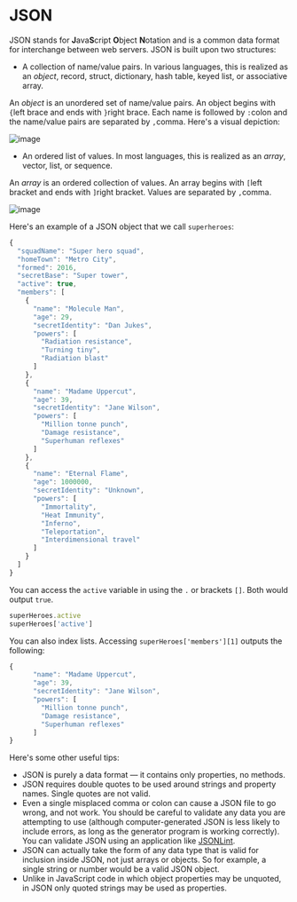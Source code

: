 # JSON

JSON stands for **J**ava**S**cript **O**bject **N**otation and is a common data format for interchange between web servers. JSON is built upon two structures:

* A collection of name/value pairs. In various languages, this is realized as an _object_, record, struct, dictionary, hash table, keyed list, or associative array.

An _object_ is an unordered set of name/value pairs. An object begins with `{`left brace and ends with `}`right brace. Each name is followed by `:`colon and the name/value pairs are separated by `,`comma. Here's a visual depiction:

![image](https://www.json.org/img/object.png)

* An ordered list of values. In most languages, this is realized as an _array_,    vector, list, or sequence.

An _array_ is an ordered collection of values. An array begins with `[`left bracket and ends with `]`right bracket. Values are separated by `,`comma.

![image](https://www.json.org/img/array.png)

Here's an example of a JSON object that we call `superheroes`:

```javascript
{
  "squadName": "Super hero squad",
  "homeTown": "Metro City",
  "formed": 2016,
  "secretBase": "Super tower",
  "active": true,
  "members": [
    {
      "name": "Molecule Man",
      "age": 29,
      "secretIdentity": "Dan Jukes",
      "powers": [
        "Radiation resistance",
        "Turning tiny",
        "Radiation blast"
      ]
    },
    {
      "name": "Madame Uppercut",
      "age": 39,
      "secretIdentity": "Jane Wilson",
      "powers": [
        "Million tonne punch",
        "Damage resistance",
        "Superhuman reflexes"
      ]
    },
    {
      "name": "Eternal Flame",
      "age": 1000000,
      "secretIdentity": "Unknown",
      "powers": [
        "Immortality",
        "Heat Immunity",
        "Inferno",
        "Teleportation",
        "Interdimensional travel"
      ]
    }
  ]
}
```

You can access the `active` variable in using the `.` or brackets `[]`. Both would output `true`.

```javascript
superHeroes.active
superHeroes['active']
```

You can also index lists. Accessing `superHeroes['members'][1]` outputs the following:

```javascript
{
      "name": "Madame Uppercut",
      "age": 39,
      "secretIdentity": "Jane Wilson",
      "powers": [
        "Million tonne punch",
        "Damage resistance",
        "Superhuman reflexes"
      ]
}
```

Here's some other useful tips:

* JSON is purely a data format — it contains only properties, no methods.
* JSON requires double quotes to be used around strings and property names. Single quotes are not valid.
* Even a single misplaced comma or colon can cause a JSON file to go  wrong, and not work. You should be careful to validate any data you are  attempting to use \(although computer-generated JSON is less likely to  include errors, as long as the generator program is working correctly\).  You can validate JSON using an application like [JSONLint](http://jsonlint.com/).
* JSON can actually take the form of any data type that is valid for  inclusion inside JSON, not just arrays or objects. So for example, a  single string or number would be a valid JSON object.
* Unlike in JavaScript code in which object properties may be unquoted, in JSON only quoted strings may be used as properties.

